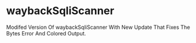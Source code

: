 # waybackSqliScanner
Modifed Version Of waybackSqliScanner With New Update That Fixes The Bytes Error And Colored Output.

